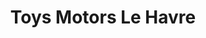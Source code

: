 ---
title: "Toys Motors Le Havre"
url: /le-havre/toys-motors-le-havre/
shop: réparation de voitures
---